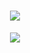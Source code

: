 <h1 align="center"> <a href="https://sunguoqi.com/"> <img src="https://readme-typing-svg.herokuapp.com/?lines=console.log(%22Hello%2C%20World!%22);又来看我啦&center=true&size=27"> </a> </h1>
<div align="center"> <img src="https://activity-graph.herokuapp.com/graph?username=sun0225SUN&theme=xcode" /> </div>
